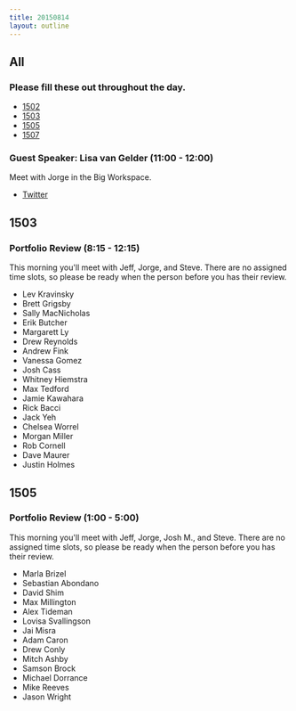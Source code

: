 ```yaml
---
title: 20150814
layout: outline
---
```


## All

### Please fill these out throughout the day.

* [1502](http://goo.gl/forms/7tekwLYgjY)
* [1503](http://goo.gl/forms/7cGylaC59v)
* [1505](http://goo.gl/forms/stsyuYDEYT)
* [1507](http://goo.gl/forms/dVprFf7jFh)

### Guest Speaker: Lisa van Gelder (11:00 - 12:00)

Meet with Jorge in the Big Workspace.

* [Twitter](https://twitter.com/techbint)

### 

## 1503

### Portfolio Review (8:15 - 12:15)

This morning you'll meet with Jeff, Jorge, and Steve. There are no assigned time slots, so please be ready when the person before you has their review.

* Lev Kravinsky
* Brett Grigsby
* Sally MacNicholas
* Erik Butcher
* Margarett Ly
* Drew Reynolds
* Andrew Fink
* Vanessa Gomez
* Josh Cass
* Whitney Hiemstra
* Max Tedford
* Jamie Kawahara
* Rick Bacci
* Jack Yeh
* Chelsea Worrel
* Morgan Miller
* Rob Cornell
* Dave Maurer
* Justin Holmes

## 1505

### Portfolio Review (1:00 - 5:00)

This morning you'll meet with Jeff, Jorge, Josh M., and Steve. There are no assigned time slots, so please be ready when the person before you has their review.

* Marla Brizel
* Sebastian Abondano
* David Shim
* Max Millington
* Alex Tideman
* Lovisa Svallingson
* Jai Misra
* Adam Caron
* Drew Conly
* Mitch Ashby
* Samson Brock
* Michael Dorrance
* Mike Reeves
* Jason Wright


